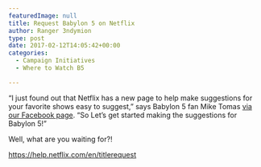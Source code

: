```yaml
---
featuredImage: null
title: Request Babylon 5 on Netflix
author: Ranger 3ndymion
type: post
date: 2017-02-12T14:05:42+00:00
categories:
  - Campaign Initiatives
  - Where to Watch B5

---
```

&#8220;I just found out that Netflix has a new page to help make suggestions for your favorite shows easy to suggest,&#8221; says Babylon 5 fan Mike Tomas <a href="https://www.facebook.com/FreeBabylon5/" target="_blank">via our Facebook page</a>. &#8220;So Let&#8217;s get started making the suggestions for Babylon 5!&#8221;

Well, what are you waiting for?!

https://help.netflix.com/en/titlerequest
